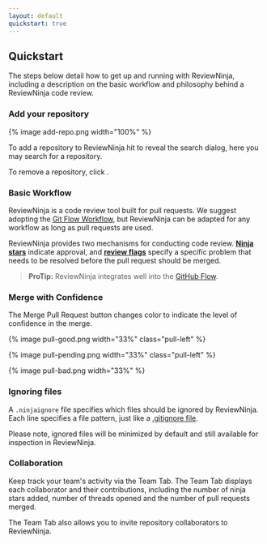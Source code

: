 ```yaml
---
layout: default
quickstart: true
---
```


## Quickstart

The steps below detail how to get up and running with ReviewNinja, including a description on the basic workflow and philosophy behind a ReviewNinja code review.

### Add your repository

{% image add-repo.png width="100%" %}

To add a repository to ReviewNinja hit <i class="fa fa-plus-circle"></i> to reveal the search dialog, here you may search for a repository.

To remove a repository, click <i class="fa fa-times"></i>.

### Basic Workflow

ReviewNinja is a code review tool built for pull requests. We suggest adopting the [Git Flow Workflow](https://www.atlassian.com/git/tutorials/comparing-workflows/gitflow-workflow), but ReviewNinja can be adapted for any workflow as long as pull requests are used.

ReviewNinja provides two mechanisms for conducting code review. [**Ninja stars**](/stars) indicate approval, and [**review flags**](/codereview) specify a specific problem that needs to be resolved before the pull request should be merged.

> **ProTip:** ReviewNinja integrates well into the [GitHub Flow](https://guides.github.com/introduction/flow/index.html).

### Merge with Confidence

The Merge Pull Request button changes color to indicate the level of confidence in the merge.

{% image pull-good.png width="33%" class="pull-left" %}

{% image pull-pending.png width="33%" class="pull-left" %}

{% image pull-bad.png width="33%" %}


### Ignoring files

A ``.ninjaignore`` file specifies which files should be ignored by ReviewNinja. Each line specifies a file pattern, just like a [.gitignore file](http://git-scm.com/docs/gitignore).

Please note, ignored files will be minimized by default and still available for inspection in ReviewNinja.


### Collaboration

Keep track your team's activity via the Team Tab. The Team Tab displays each collaborator and their contributions, including the number of ninja stars added, number of threads opened and the number of pull requests merged.

The Team Tab also allows you to invite repository collaborators to ReviewNinja.

